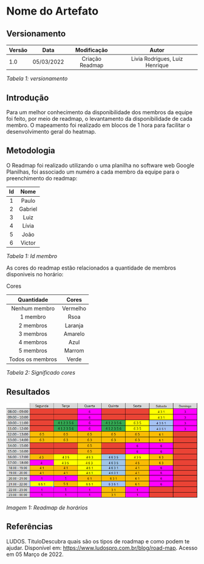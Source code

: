 # Nome do Artefato 
## Versionamento

| Versão | Data | Modificação | Autor |
|-|-|:-:|:-:|
| 1.0 | 05/03/2022 | Criação Readmap  |  Livia Rodrigues, Luiz Henrique |

*Tabela 1: versionamento*

## Introdução

Para um melhor conhecimento da disponibilidade dos membros da equipe foi feito, por meio de readmap, o levantamento da disponibilidade de cada membro. O mapeamento foi realizado em blocos de 1 hora para facilitar o desenvolvimento geral do heatmap.

## Metodologia

O Readmap foi realizado utilizando o uma planilha no software web Google Planilhas, foi associado um numéro a cada membro da equipe para o preenchimento do readmap:

| Id | Nome | 
|:-:|:-:|
| 1 | Paulo |
| 2 | Gabriel |
| 3 | Luiz |
| 4 | Lívia |
| 5 | João |
| 6 | Victor |

*Tabela 1: Id membro*

As cores do readmap estão relacionados a quantidade de membros disponiveis no horário:

Cores

| Quantidade | Cores | 
|:-:|:-:|
| Nenhum membro | Vermelho |
| 1 membro | Rsoa |
| 2 membros | Laranja |
| 3 membros | Amarelo |
| 4 membros | Azul |
| 5 membros | Marrom |
| Todos os membros | Verde |

*Tabela 2: Significado cores*


## Resultados

![Headmap](../assets/planejamento/reatmap.png)

*Imagem 1: Readmap de horários*

## Referências 

LUDOS. TituloDescubra quais são os tipos de roadmap e como podem te ajudar. Disponível em: https://www.ludospro.com.br/blog/road-map. Acesso em 05 Março de 2022.